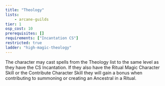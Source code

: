 ```yaml
---
title: "Theology"
lists:
    - arcane-guilds
tier: 1
osp_cost: 10
prerequisites: []
requirements: ["Incantation CS"]
restricted: true
ladder: "high-magic-theology"
---
```

The character may cast spells from the Theology list to the same level as they have the CS Incantation. If they also have the Ritual Magic Character Skill or the Contribute Character Skill they will gain a bonus when contributing to summoning or creating an Ancestral in a Ritual.